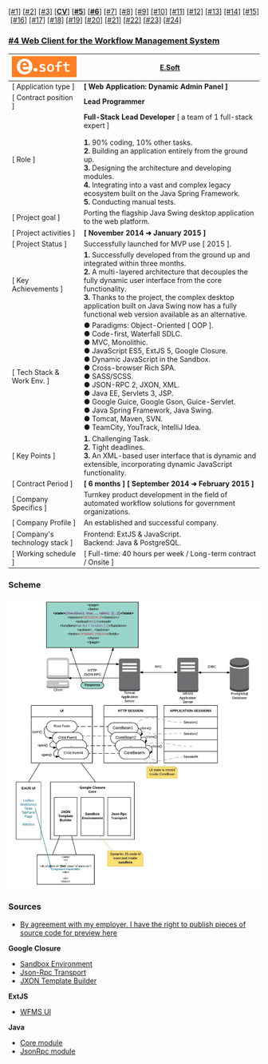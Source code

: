 [[#1]](../project01)&nbsp;[[#2]](../project02)&nbsp;[[#3]](../project03)&nbsp;[[**CV**]](../..)&nbsp;[[**#5**]](../project05)&nbsp;[[**#6**]](../project06)&nbsp;[[#7]](../project07)&nbsp;[[#8]](../project08)&nbsp;[[#9]](../project09)&nbsp;[[#10]](../project10)&nbsp;[[#11]](../project11)&nbsp;[[#12]](../project12)&nbsp;[[#13]](../project13)&nbsp;[[#14]](../project14)&nbsp;[[#15]](../project15)&nbsp;[[#16]](../project16)&nbsp;[[#17]](../project17)&nbsp;[[#18]](../project18)&nbsp;[[#19]](../project19)&nbsp;[[#20]](../project20)&nbsp;[[#21]](../project21)&nbsp;[[#22]](../project22)&nbsp;[[#23]](../project23)&nbsp;[[#24]](../project24)&nbsp;

### <ins>#4  Web Client for the Workflow Management System</ins>

| ![logo](logo.png)              | **[E.Soft](https://e-soft.ru/)**                                                                                                                                                                                                                                                                                                                                                                                                                               |
|--------------------------------|----------------------------------------------------------------------------------------------------------------------------------------------------------------------------------------------------------------------------------------------------------------------------------------------------------------------------------------------------------------------------------------------------------------------------------------------------------------|
| [ Application type ]           | **[ Web Application: Dynamic Admin Panel ]**                                                                                                                                                                                                                                                                                                                                                                                                                   |
| [ Contract position ]          | **Lead Programmer**                                                                                                                                                                                                                                                                                                                                                                                                                                            |
| [ Role ]                       | **Full-Stack Lead Developer** [ a team of 1 full-stack expert ]<br/><br/>**1.** 90% coding, 10% other tasks.<br/>**2.** Building an application entirely from the ground up.<br/>**3.** Designing the architecture and developing modules.<br/>**4.** Integrating into a vast and complex legacy ecosystem built on the Java Spring Framework.<br/>**5.** Conducting manual tests.                                                                             |
| [ Project goal ]               | Porting the flagship Java Swing desktop application to the web platform.                                                                                                                                                                                                                                                                                                                                                                                       |
| [ Project activities ]         | **[ November 2014 ➜ January 2015 ]**                                                                                                                                                                                                                                                                                                                                                                                                                           |
| [ Project Status ]             | Successfully launched for MVP use [ 2015 ].                                                                                                                                                                                                                                                                                                                                                                                                                    |
| [ Key Achievements ]           | **1.** Successfully developed from the ground up and integrated within three months.<br/>**2.** A multi-layered architecture that decouples the fully dynamic user interface from the core functionality.<br/>**3.** Thanks to the project, the complex desktop application built on Java Swing now has a fully functional web version available as an alternative.                                                                                            |
| [ Tech Stack & Work Env. ]     | ● Paradigms: Object-Oriented [ OOP ].<br/>● Code-first, Waterfall SDLC.<br/>● MVC, Monolithic.<br/>● JavaScript ES5, ExtJS 5, Google Closure.<br/>● Dynamic JavaScript in the Sandbox.<br/>● Cross-browser Rich SPA.<br/>● SASS/SCSS.<br/>● JSON-RPC 2, JXON, XML.<br/>● Java EE, Servlets 3, JSP.<br/>● Google Guice, Google Gson, Guice-Servlet.<br/>● Java Spring Framework, Java Swing.<br/>● Tomcat, Maven, SVN.<br/>● TeamCity, YouTrack, IntelliJ Idea. |
| [ Key Points ]                 | **1.** Challenging Task.<br/>**2.** Tight deadlines.<br/>**3.** An XML-based user interface that is dynamic and extensible, incorporating dynamic JavaScript functionality.                                                                                                                                                                                                                                                                                    |
| [ Contract Period ]            | **[ 6 months ] [ September 2014 ➜ February 2015 ]**                                                                                                                                                                                                                                                                                                                                                                                                            |
| [ Company Specifics ]          | Turnkey product development in the field of automated workflow solutions for government organizations.                                                                                                                                                                                                                                                                                                                                                         |
| [ Company Profile ]            | An established and successful company.                                                                                                                                                                                                                                                                                                                                                                                                                         |
| [ Company's technology stack ] | Frontend: ExtJS & JavaScript.<br/>Backend: Java & PostgreSQL.                                                                                                                                                                                                                                                                                                                                                                                                  |
| [ Working schedule ]           | [ Full-time: 40 hours per week / Long-term contract / Onsite ]                                                                                                                                                                                                                                                                                                                                                                                                 |

### Scheme

![00](scheme/00.jpg)

### Sources

* [By agreement with my employer, I have the right to publish pieces of source code for preview here](src)

**Google Closure**  
* [Sandbox Environment](src/src/main/webapp/js/workflow/sandbox)
* [Json-Rpc Transport](src/src/main/webapp/js/workflow/transport)
* [JXON Template Builder](src/src/main/webapp/js/workflow/jxon)

**ExtJS**  
* [WFMS UI](src/src/main/webapp/app/view/main)

**Java**  
* [Core module](src/src/main/java/ru/esoft/web/ui/core)
* [JsonRpc module](src/src/main/java/ru/esoft/web/ui/jsonrpc)